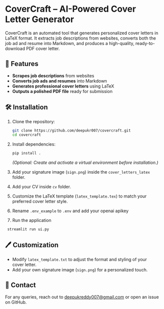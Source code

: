 # CoverCraft – AI-Powered Cover Letter Generator

CoverCraft is an automated tool that generates personalized cover letters in LaTeX format. It extracts job descriptions from websites, converts both the job ad and resume into Markdown, and produces a high-quality, ready-to-download PDF cover letter.

## 🚀 Features

- **Scrapes job descriptions** from websites
- **Converts job ads and resumes** into Markdown
- **Generates professional cover letters** using LaTeX
- **Outputs a polished PDF file** ready for submission

## 🛠️ Installation

1. Clone the repository:

   ```sh
   git clone https://github.com/deepukr007/covercraft.git
   cd covercraft
   ```

2. Install dependencies:

   ```sh
   pip install .
   ```

   *(Optional: Create and activate a virtual environment before installation.)*

3. Add your signature image (`sign.png`) inside the `cover_letters_latex` folder.
   
4. Add your CV inside `cv` folder.

5. Customize the LaTeX template (`latex_template.tex`) to match your preferred cover letter style.

7. Rename `.env_example` to `.env` and add your openai apikey


6. Run the application
  ```sh
   streamlit run ui.py
   ```

## 🖊️ Customization

- Modify `latex_template.txt` to adjust the format and styling of your cover letter.
- Add your own signature image (`sign.png`) for a personalized touch.


## 📧 Contact

For any queries, reach out to [deepukreddy007@gmail.com](mailto:deepukreddy007@gmail.com) or open an issue on GitHub.
